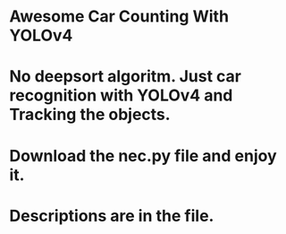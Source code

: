 # Awesome Car Counting With YOLOv4

# No deepsort algoritm. Just car recognition with YOLOv4 and Tracking the objects.

# Download the nec.py file and enjoy it.

# Descriptions are in the file.

